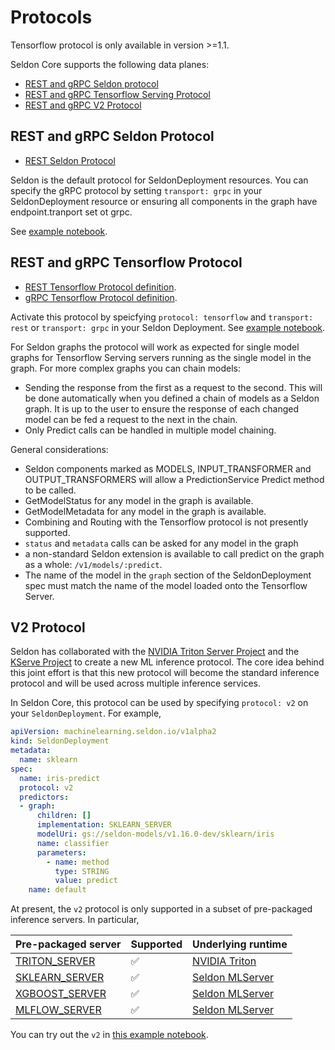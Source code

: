 # Protocols

Tensorflow protocol is only available in version >=1.1.

Seldon Core supports the following data planes:

 * [REST and gRPC Seldon protocol](#rest-and-grpc-seldon-protocol)
 * [REST and gRPC Tensorflow Serving Protocol](#rest-and-grpc-tensorflow-protocol)
 * [REST and gRPC V2 Protocol](#v2-protocol)

## REST and gRPC Seldon Protocol

 * [REST Seldon Protocol](../reference/apis/index.html)

Seldon is the default protocol for SeldonDeployment resources. You can specify the gRPC protocol by setting `transport: grpc` in your SeldonDeployment resource or ensuring all components in the graph have endpoint.tranport set ot grpc.

See [example notebook](../examples/protocol_examples.html). 

## REST and gRPC Tensorflow Protocol

   * [REST Tensorflow Protocol definition](https://github.com/tensorflow/serving/blob/master/tensorflow_serving/g3doc/api_rest.md).
   * [gRPC Tensorflow Protocol definition](https://github.com/tensorflow/serving/blob/master/tensorflow_serving/apis/prediction_service.proto).

Activate this protocol by speicfying `protocol: tensorflow` and `transport: rest` or `transport: grpc` in your Seldon Deployment. See [example notebook](../examples/protocol_examples.html). 

For Seldon graphs the protocol will work as expected for single model graphs for Tensorflow Serving servers running as the single model in the graph. For more complex graphs you can chain models:

 * Sending the response from the first as a request to the second. This will be done automatically when you defined a chain of models as a Seldon graph. It is up to the user to ensure the response of each changed model can be fed a request to the next in the chain.
 * Only Predict calls can be handled in multiple model chaining.


General considerations:

  * Seldon components marked as MODELS, INPUT_TRANSFORMER and OUTPUT_TRANSFORMERS will allow a PredictionService Predict method to be called.
  * GetModelStatus for any model in the graph is available.
  * GetModelMetadata for any model in the graph is available.
  * Combining and Routing with the Tensorflow protocol is not presently supported.
  * `status` and `metadata` calls can be asked for any model in the graph
  * a non-standard Seldon extension is available to call predict on the graph as a whole: `/v1/models/:predict`.
  * The name of the model in the `graph` section of the SeldonDeployment spec must match the name of the model loaded onto the Tensorflow Server.


## V2 Protocol 

Seldon has collaborated with the [NVIDIA Triton Server
Project](https://github.com/triton-inference-server/server) and the [KServe
Project](https://github.com/kserve) to create a new ML inference
protocol.
The core idea behind this joint effort is that this new protocol will become
the standard inference protocol and will be used across multiple inference
services.

In Seldon Core, this protocol can be used by specifying `protocol: v2` on
your `SeldonDeployment`. 
For example, 

```yaml
apiVersion: machinelearning.seldon.io/v1alpha2
kind: SeldonDeployment
metadata:
  name: sklearn
spec:
  name: iris-predict
  protocol: v2
  predictors:
  - graph:
      children: []
      implementation: SKLEARN_SERVER
      modelUri: gs://seldon-models/v1.16.0-dev/sklearn/iris
      name: classifier
      parameters:
        - name: method
          type: STRING
          value: predict
    name: default
```

At present, the `v2` protocol is only supported in a subset of
pre-packaged inference servers.
In particular,

| Pre-packaged server | Supported | Underlying runtime |
| -- | -- | -- |
| [TRITON_SERVER](../servers/triton.md) | ✅ | [NVIDIA Triton](https://github.com/triton-inference-server/server) |
| [SKLEARN_SERVER](../servers/sklearn.md) | ✅  | [Seldon MLServer](https://github.com/seldonio/mlserver) |
| [XGBOOST_SERVER](../servers/xgboost.md) | ✅  | [Seldon MLServer](https://github.com/seldonio/mlserver) |
| [MLFLOW_SERVER](../servers/mlflow.md) | ✅  | [Seldon MLServer](https://github.com/seldonio/mlserver) |

You can try out the `v2` in [this example notebook](../examples/protocol_examples.html). 
